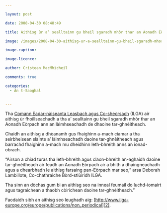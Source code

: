 ```yaml
---

layout: post

date: 2008-04-30 08:48:49

title: Aithisg ùr a’ sealltainn gu bheil sgaradh mhòr thar an Aonadh Eòrpach ann an làimhseachadh de dhaoine tar-ghnèitheach

image: /images/2008-04-30-aithisg-ur-a-sealltainn-gu-bheil-sgaradh-mhor-thar-an-aonadh-eorpach-ann-an-laimhseachadh-de-dhaoine-tar-ghneitheach.webp

image-caption:

image-licence:

author: Crìstean MacMhìcheil

comments: true

categories:
  - An t-Saoghal
  

---
```


Tha [Comann Eadar-nàiseanta Leasbach agus Co-sheòrsach][1] (ILGA) air aithisg ùr fhoillseachadh a tha a&#8217; sealltainn gu bheil sgaradh mhòr thar an Aonadh Eòrpach ann an làimhseachadh de dhaoine tar-ghnèitheach.

<!--more-->

Chaidh an aithisg a dhèanamh gus fhaighinn a-mach ciamar a tha seirbheisean slàinte a&#8217; làimhseachadh daoine tar-ghnèitheach agus barrachd fhaighinn a-mach mu dheidhinn leth-bhreith anns an ionad-obrach.

&#8220;Airson a chiad turas tha leth-bhreith agus claon-bhreith an-aghaidh daoine tar-ghnèitheach air feadh an Aonadh Eòrpach air a bhith a dhaingneachadh agus a dhearbhadh le aithisg farsaing pan-Eòrpach mar seo,&#8221; arsa Deborah Lambillote, Co-chathraiche Bòrd-stiùiridh ILGA.

Tha sinn an dòchas gum bi an aithisg seo na inneal feumail do luchd-iomairt agus tagraichean a thaobh còirichean daoine tar-ghnèitheach.&#8221;

Faodaidh sibh an aithisg seo leughadh aig: [http://www.ilga-europe.org/europe/publications/non_periodical][2].

 [1]: http://www.ilga.org/ "An làrach-lìn aig Comann Eadar-nàiseanta nan Leasbaich is Daoine Co-sheòrsach"
 [2]: http://www.ilga-europe.org/europe/publications/non_periodical "Transgender EuroStudy: Legal Survey and Focus on the Transgender Experience of Health Case"
